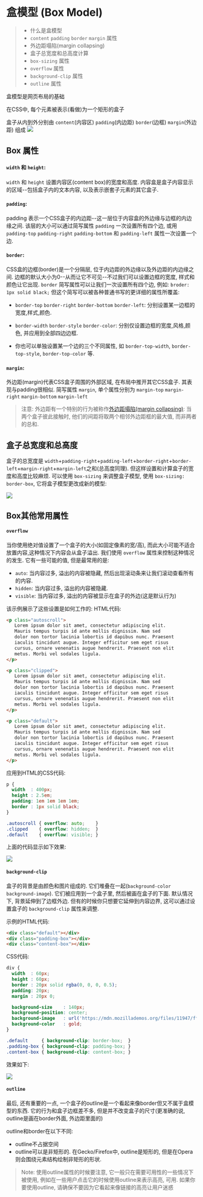 # 盒模型 (Box Model)


>* 什么是盒模型
>* `content` `padding` `border` `margin` 属性
>* 外边距塌陷(margin collapsing)
>* 盒子总宽度和总高度计算
>* `box-sizing` 属性
>* `overflow` 属性
>* `background-clip` 属性
>* `outline` 属性


盒模型是网页布局的基础

在CSS中, 每个元素被表示(看做)为一个矩形的盒子

盒子从内到外分别由 `content`(内容区) `padding`(内边距) `border`(边框) `margin`(外边距) 组成
![](../../images/box-model-standard-small.png)


## Box 属性
#### `width` 和 `height`: 
`width` 和 `height` 设置内容区(content box)的宽度和高度. 内容盒是盒子内容显示的区域--包括盒子内的文本内容, 以及表示嵌套子元素的其它盒子.


#### `padding`:
padding 表示一个CSS盒子的内边距--这一层位于内容盒的外边缘与边框的内边缘之间. 该层的大小可以通过简写属性 `padding` 一次设置所有四个边, 或用 `padding-top` `padding-right` `padding-bottom` 和 `padding-left` 属性一次设置一个边.


#### `border`:
CSS盒的边框(border)是一个分隔层, 位于内边距的外边缘以及外边距的内边缘之间. 边框的默认大小为0--从而让它不可见--不过我们可以设置边框的宽度, 样式和颜色让它出现. `border` 简写属性可以让我们一次设置所有四个边, 例如: `broder: 1px solid black;` 但这个简写可以被各种普通书写的更详细的属性所覆盖:

* `border-top` `border-right` `border-bottom` `border-left`: 分别设置某一边框的宽度,样式,颜色.

* `border-width` `border-style` `border-color`: 分别仅设置边框的宽度,风格,颜色, 并应用到全部四边边框.

* 你也可以单独设置某一个边的三个不同属性, 如 `border-top-width`, `border-top-style`, `border-top-color` 等. 

#### `margin`:
外边距(margin)代表CSS盒子周围的外部区域, 在布局中推开其它CSS盒子. 其表现与padding很相似. 简写属性 `margin`, 单个属性分别为 `margin-top` `margin-right` `margin-bottom` `margin-left`


> 注意: 外边距有一个特别的行为被称作[外边距塌陷(margin collapsing)](../外边距塌陷/README.md): 当两个盒子彼此接触时, 他们的间距将取两个相邻外边距框的最大值, 而非两者的总和.


## 盒子总宽度和总高度
盒子的总宽度是 `width`+`padding-right`+`padding-left`+`border-right`+`border-left`+`margin-right`+`margin-left`之和(总高度同理). 但这样设置和计算盒子的宽度和高度比较麻烦. 可以使用 `box-sizing` 来调整盒子模型, 使用 `box-sizing: border-box`, 它将盒子模型更改成新的模型:

![](../../images/box-model-alt-small.png)



## Box其他常用属性

#### `overflow`
当你使用绝对值设置了一个盒子的大小(如固定像素的宽/高), 而此大小可能不适合放置内容,这种情况下内容会从盒子溢出. 我们使用 `overflow` 属性来控制这种情况的发生. 它有一些可能的值, 但是最常用的是:
* `auto`: 当内容过多, 溢出的内容被隐藏, 然后出现滚动条来让我们滚动查看所有的内容.
* `hidden`: 当内容过多, 溢出的内容被隐藏.
* `visible`: 当内容过多, 溢出的内容被显示在盒子的外边(这是默认行为)

该示例展示了这些设置是如何工作的:
HTML代码:
```html
<p class="autoscroll">
   Lorem ipsum dolor sit amet, consectetur adipiscing elit.
   Mauris tempus turpis id ante mollis dignissim. Nam sed
   dolor non tortor lacinia lobortis id dapibus nunc. Praesent
   iaculis tincidunt augue. Integer efficitur sem eget risus
   cursus, ornare venenatis augue hendrerit. Praesent non elit
   metus. Morbi vel sodales ligula.
</p>

<p class="clipped">
   Lorem ipsum dolor sit amet, consectetur adipiscing elit.
   Mauris tempus turpis id ante mollis dignissim. Nam sed
   dolor non tortor lacinia lobortis id dapibus nunc. Praesent
   iaculis tincidunt augue. Integer efficitur sem eget risus
   cursus, ornare venenatis augue hendrerit. Praesent non elit
   metus. Morbi vel sodales ligula.
</p>

<p class="default">
   Lorem ipsum dolor sit amet, consectetur adipiscing elit.
   Mauris tempus turpis id ante mollis dignissim. Nam sed
   dolor non tortor lacinia lobortis id dapibus nunc. Praesent
   iaculis tincidunt augue. Integer efficitur sem eget risus
   cursus, ornare venenatis augue hendrerit. Praesent non elit
   metus. Morbi vel sodales ligula.
</p>
``` 

应用到HTML的CSS代码:
```css
p {
  width  : 400px;
  height : 2.5em;
  padding: 1em 1em 1em 1em;
  border : 1px solid black;
}

.autoscroll { overflow: auto;    }
.clipped    { overflow: hidden;  }
.default    { overflow: visible; }
```

上面的代码显示如下效果: 

![](../../images/overflow.png)

#### `background-clip` 
盒子的背景是由颜色和图片组成的. 它们堆叠在一起(`background-color` `background-image`). 它们被应用到一个盒子里, 然后被画在盒子的下面. 默认情况下, 背景延伸到了边框外边. 但有的时候你只想要它延伸到内容边界, 这可以通过设置盒子的 `background-clip` 属性来调整.

示例的HTML代码:
```html
<div class="default"></div>
<div class="padding-box"></div>
<div class="content-box"></div>
```

CSS代码:
```css
div {
  width  : 60px;
  height : 60px;
  border : 20px solid rgba(0, 0, 0, 0.5);
  padding: 20px;
  margin : 20px 0;

  background-size    : 140px;
  background-position: center;
  background-image   : url('https://mdn.mozillademos.org/files/11947/ff-logo.png');
  background-color   : gold;
}

.default     { background-clip: border-box;  }
.padding-box { background-clip: padding-box; }
.content-box { background-clip: content-box; }
```

效果如下:

![](../../images/background-clip.png)

#### `outline`
最后, 还有重要的一点, 一个盒子的outline是一个看起来像border但又不属于盒模型的东西. 它的行为和盒子边框差不多, 但是并不改变盒子的尺寸(更准确的说, outline是画在border外面, 外边距里面的)

outline和border在以下不同:
* outline不占据空间
* outline可以是非矩形的. 在Gecko/Firefox中, outline是矩形的, 但是在Opera则会围绕元素结构绘制非矩形的形状.

> Note: 使用outline属性的时候要注意, 它一般只在需要可用性的一些情况下被使用, 例如在一些用户点击它的时候使用outline来表示高亮, 可用. 如果你要使用outline, 请确保不要因为它看起来像链接的高亮让用户迷惑

